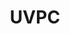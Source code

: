 ---
layout: default
title: UVPC
parent: Networking
grand_parent: Public Cloud
permalink: /public-cloud/networking/uvpc/
nav_order: 3
---